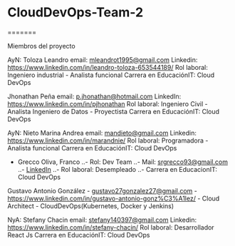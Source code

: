 # CloudDevOps-Team-2


=======


Miembros del proyecto

AyN: Toloza Leandro
email: mleandrot1995@gmail.com
Linkedin: https://www.linkedin.com/in/leandro-toloza-653544189/
Rol laboral: Ingeniero industrial - Analista funcional
Carrera en EducaciónIT: Cloud DevOps

Jhonathan Peña
email: p.jhonathan@hotmail.com
LinkedIn: https://www.linkedin.com/in/pjhonathan
Rol laboral: Ingeniero Civil - Analista Ingeniero de Datos - Proyectista
Carrera en EducaciónIT: Cloud DevOps

AyN: Nieto Marina Andrea
email: mandieto@gmail.com
Linkedin: https://www.linkedin.com/in/marandnie/
Rol laboral: Programadora - Analista funcional
Carrera en EducaciónIT: Cloud DevOps

- Grecco Oliva, Franco
..- Rol: Dev Team
..- Mail: srgrecco93@gmail.com
..- [LinkedIn](https://www.linkedin.com/in/francogrecco)
..- Rol laboral: Desempleado
..- Carrera en EducacionIT: Cloud DevOps

Gustavo Antonio González - gustavo27gonzalez27@gmail.com - https://www.linkedin.com/in/gustavo-antonio-gonz%C3%A1lez/ - Cloud Architect - CloudDevOps(Kubernetes, Docker y Jenkins)

NyA: Stefany Chacin
email: stefany140397@gmail.com
Linkedin: https://www.linkedin.com/in/stefany-chacin/
Rol laboral: Desarrollador React Js
Carrera en EducaciónIT: Cloud DevOps
